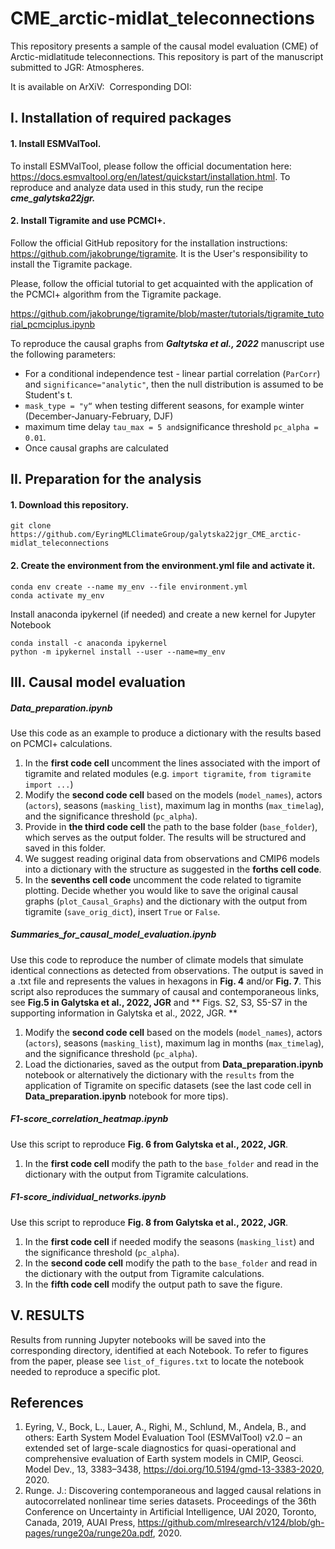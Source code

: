 # CME_arctic-midlat_teleconnections

This repository presents a sample of the causal model evaluation (CME) of Arctic-midlatitude teleconnections. This repository is part of the manuscript submitted to JGR: Atmospheres.

It is available on ArXiV: 
Corresponding DOI: 

## I. Installation of required packages 

#### 1.  Install ESMValTool.

To install ESMValTool, please follow the official documentation here: <https://docs.esmvaltool.org/en/latest/quickstart/installation.html>. To reproduce and analyze data used in this study, run the recipe _**cme_galytska22jgr.**_

#### 2. Install Tigramite and use PCMCI+.

Follow the official GitHub repository for the installation instructions: <https://github.com/jakobrunge/tigramite>. It is the User's responsibility to install the Tigramite package. 

Please, follow the official tutorial to get acquainted with the application of the PCMCI+ algorithm from the Tigramite package. 

<https://github.com/jakobrunge/tigramite/blob/master/tutorials/tigramite_tutorial_pcmciplus.ipynb>

To reproduce the causal graphs from **_Galtytska et al., 2022_** manuscript use the following parameters:

* For a conditional independence test  - linear partial correlation (`ParCorr`) and `significance="analytic"`, then the null distribution is assumed to be Student's t. 
* `mask_type = "y“` when testing different seasons, for example winter (December-January-February, DJF)
* maximum time delay `tau_max = 5 and`significance threshold `pc_alpha = 0.01`. 
* Once causal graphs are calculated 

## II. Preparation for the analysis

#### 1.  Download this repository.

```
git clone https://github.com/EyringMLClimateGroup/galytska22jgr_CME_arctic-midlat_teleconnections

```

#### 2.  Create the environment from the environment.yml file and activate it.

```
conda env create --name my_env --file environment.yml
conda activate my_env

```

Install anaconda ipykernel (if needed) and create a new kernel for Jupyter Notebook

```
conda install -c anaconda ipykernel
python -m ipykernel install --user --name=my_env

```

## III. Causal model evaluation

##### Data_preparation.ipynb

Use this code as an example to produce a dictionary with the results based on PCMCI+ calculations. 

1. In the **first code cell** uncomment the lines associated with the import of tigramite and related modules (e.g. `import tigramite`, `from tigramite import ...`)
2. Modify the **second code cell** based on the models (`model_names`), actors (`actors`), seasons (`masking_list`), maximum lag in months (`max_timelag`), and the significance threshold (`pc_alpha`). 
3. Provide in **the third code cell** the path to the base folder (`base_folder`), which serves as the output folder. The results will be structured and saved in this folder. 
4. We suggest reading original data from observations and CMIP6 models into a dictionary with the structure as suggested in the **forths cell code**.
5. In the **sevenths cell code** uncomment the code related to tigramite plotting.  Decide whether you would like to save the original causal graphs (`plot_Causal_Graphs`)  and the dictionary with the output from tigramite (`save_orig_dict`),  insert `True` or `False`. 

##### Summaries_for_causal_model_evaluation.ipynb

Use this code to reproduce the number of climate models that simulate identical connections as detected from observations. The output is saved in a .txt file and represents the values in hexagons in **Fig. 4** and/or **Fig. 7**. This script also reproduces the summary of causal and contemporaneous links, see **Fig.5 in Galytska et al., 2022, JGR** and ** Figs. S2, S3, S5-S7 in the supporting information in Galytska et al., 2022, JGR. **

1. Modify the **second code cell** based on the models (`model_names`), actors (`actors`), seasons (`masking_list`), maximum lag in months (`max_timelag`), and the significance threshold (`pc_alpha`). 
2. Load the dictionaries, saved as the output from **Data_preparation.ipynb** notebook or alternatively the dictionary with the `results` from the application of Tigramite on specific datasets (see the last code cell in **Data_preparation.ipynb** notebook for more tips). 

##### F1-score_correlation_heatmap.ipynb

Use this script to reproduce **Fig. 6 from Galytska et al., 2022, JGR**.

1. In the **first code cell** modify the path to the `base_folder` and read in the dictionary with the output from Tigramite calculations.

##### F1-score_individual_networks.ipynb

Use this script to reproduce **Fig. 8 from Galytska et al., 2022, JGR**.

1. In the **first code cell** if needed modify the seasons (`masking_list`) and the significance threshold (`pc_alpha`). 
2. In the **second code cell** modify the path to the `base_folder` and read in the dictionary with the output from Tigramite calculations.
3. In the **fifth code cell** modify the output path to save the figure.

## V. RESULTS

Results from running Jupyter notebooks will be saved into the corresponding directory, identified at each Notebook. To refer to figures from the paper, please see `list_of_figures.txt` to locate the notebook needed to reproduce a specific plot. 

## References

1. Eyring, V., Bock, L., Lauer, A., Righi, M., Schlund, M., Andela, B., and others: Earth System Model Evaluation Tool (ESMValTool) v2.0 – an extended set of large-scale diagnostics for quasi-operational and comprehensive evaluation of Earth system models in CMIP, Geosci. Model Dev., 13, 3383–3438, <https://doi.org/10.5194/gmd-13-3383-2020>, 2020.
2. Runge. J.: Discovering contemporaneous and lagged causal relations in autocorrelated nonlinear time series datasets. Proceedings of the 36th Conference on Uncertainty in Artificial Intelligence, UAI 2020, Toronto, Canada, 2019, AUAI Press, <https://github.com/mlresearch/v124/blob/gh-pages/runge20a/runge20a.pdf>, 2020.




